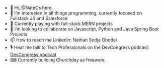 - 👋 Hi, @NateOs here.
- 👀 I’m interested in all things programming, currently focused on Fullstack JS and Salesforce
- 🌱 Currently playing with full-stack MERN projects
- 💞️ I’m looking to collaborate on Javascript, Python and Java Spring Boot Projects
- 📫 How to reach me Linkedin: Nathan Sodja Obodai
- 🎙  Hear me talk to Tech Professionals on the DevCongress podcast: [DevCongress podcast](https://open.spotify.com/show/5uaPVqhudVOgS3n40Vkh4H?si=9ce8089803114179)
- ⌨ Currently building Churchday as freeware.

<!---
NateOs/NateOs is a ✨ special ✨ repository because its `README.md` (this file) appears on your GitHub profile.
You can click the Preview link to take a look at your changes.
--->
